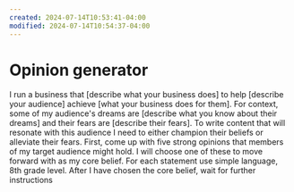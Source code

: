 ```yaml
---
created: 2024-07-14T10:53:41-04:00
modified: 2024-07-14T10:54:37-04:00
---
```


# Opinion generator

I run a business that [describe what your business does] to help [describe your audience] achieve [what your business does for them]. For context, some of my audience's dreams are [describe what you know about their dreams] and their fears are [describe their fears]. To write content that will resonate with this audience I need to either champion their beliefs or alleviate their fears. First, come up with five strong opinions that members of my target audience might hold. I will choose one of these to move forward with as my core belief. For each statement use simple language, 8th grade level. After I have chosen the core belief, wait for further instructions
